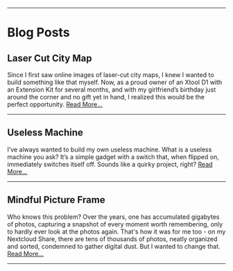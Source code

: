 ***

# Blog Posts

## Laser Cut City Map

Since I first saw online images of laser-cut city maps, I knew I wanted to build something like that myself. Now, as a proud owner of an Xtool D1 with an Extension Kit for several months, and with my girlfriend’s birthday just around the corner and no gift yet in hand, I realized this would be the perfect opportunity. [Read More...](/laser-cut-city-map/)

---

## Useless Machine

I’ve always wanted to build my own useless machine. What is a useless machine you ask? It’s a simple gadget with a switch that, when flipped on, immediately switches itself off. Sounds like a quirky project, right? [Read More...](/useless-machine/)

---

## Mindful Picture Frame

Who knows this problem? Over the years, one has accumulated gigabytes of photos, capturing a snapshot of every moment worth remembering, only to hardly ever look at the photos again. That's how it was for me too - on my Nextcloud Share, there are tens of thousands of photos, neatly organized and sorted, condemned to gather digital dust. But I wanted to change that. [Read More...](/mindful-picture-frame/)

---
